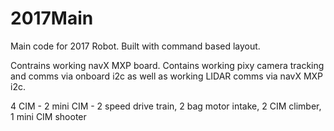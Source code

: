# 2017Main 
Main code for 2017 Robot. Built with command based layout. 

Contrains working navX MXP board.
Contains working pixy camera tracking and comms via onboard i2c as well as working LIDAR comms via navX MXP i2c.

4 CIM - 2 mini CIM - 2 speed drive train, 2 bag motor intake, 2 CIM climber, 1 mini CIM shooter
